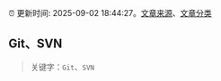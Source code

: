 :alarm_clock: 更新时间: 2025-09-02 18:44:27。[文章来源](/README.md)、[文章分类](/TAGS.md)

## Git、SVN


> 关键字：`Git`、`SVN`



